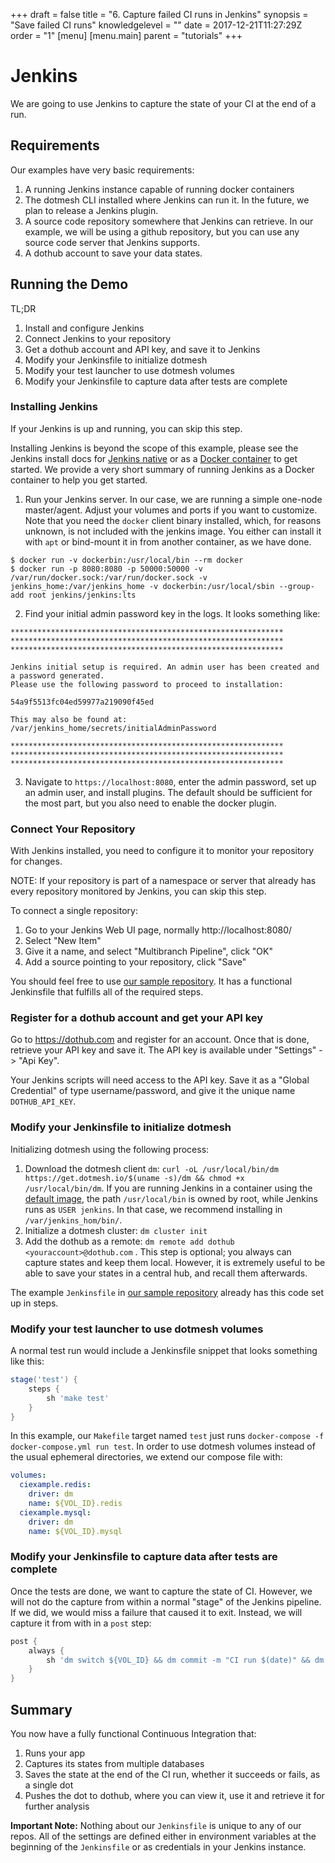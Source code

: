 +++
draft = false
title = "6. Capture failed CI runs in Jenkins"
synopsis = "Save failed CI runs"
knowledgelevel = ""
date = 2017-12-21T11:27:29Z
order = "1"
[menu]
  [menu.main]
    parent = "tutorials"
+++

# Jenkins
We are going to use Jenkins to capture the state of your CI at the end of a run.

## Requirements
Our examples have very basic requirements:

1. A running Jenkins instance capable of running docker containers
2. The dotmesh CLI installed where Jenkins can run it. In the future, we plan to release a Jenkins plugin.
3. A source code repository somewhere that Jenkins can retrieve. In our example, we will be using a github repository, but you can use any source code server that Jenkins supports.
4. A dothub account to save your data states.

## Running the Demo

TL;DR

1. Install and configure Jenkins
2. Connect Jenkins to your repository
3. Get a dothub account and API key, and save it to Jenkins
4. Modify your Jenkinsfile to initialize dotmesh
5. Modify your test launcher to use dotmesh volumes
6. Modify your Jenkinsfile to capture data after tests are complete

### Installing Jenkins
If your Jenkins is up and running, you can skip this step.

Installing Jenkins is beyond the scope of this example, please see the Jenkins install docs for [Jenkins native](https://jenkins.io/doc/pipeline/tour/getting-started/) or as a [Docker container](https://github.com/jenkinsci/docker/blob/master/README.md) to get started. We provide a very short summary of running Jenkins as a Docker container to help you get started.

1. Run your Jenkins server. In our case, we are running a simple one-node master/agent. Adjust your volumes and ports if you want to customize. Note that you need the `docker` client binary installed, which, for reasons unknown, is not included with the jenkins image. You either can install it with `apt` or bind-mount it in from another container, as we have done.

```plain
$ docker run -v dockerbin:/usr/local/bin --rm docker
$ docker run -p 8080:8080 -p 50000:50000 -v /var/run/docker.sock:/var/run/docker.sock -v jenkins_home:/var/jenkins_home -v dockerbin:/usr/local/sbin --group-add root jenkins/jenkins:lts
```

2. Find your initial admin password key in the logs. It looks something like:

```plain
*************************************************************
*************************************************************
*************************************************************

Jenkins initial setup is required. An admin user has been created and a password generated.
Please use the following password to proceed to installation:

54a9f5513fc04ed59977a219090f45ed

This may also be found at: /var/jenkins_home/secrets/initialAdminPassword

*************************************************************
*************************************************************
*************************************************************
```

3. Navigate to `https://localhost:8080`, enter the admin password, set up an admin user, and install plugins. The default should be sufficient for the most part, but you also need to enable the docker plugin.

### Connect Your Repository
With Jenkins installed, you need to configure it to monitor your repository for changes.

NOTE: If your repository is part of a namespace or server that already has every repository monitored by Jenkins, you can skip this step.

To connect a single repository:

1. Go to your Jenkins Web UI page, normally http://localhost:8080/
2. Select "New Item"
3. Give it a name, and select "Multibranch Pipeline", click "OK"
4. Add a source pointing to your repository, click "Save"

You should feel free to use [our sample repository](https://github.com/dotmesh-io/ci-example/). It has a functional Jenkinsfile that fulfills all of the required steps.

### Register for a dothub account and get your API key
Go to https://dothub.com and register for an account. Once that is done, retrieve your API key and save it.
The API key is available under "Settings" -> "Api Key".

Your Jenkins scripts will need access to the API key. Save it as a "Global Credential" of type username/password, and give it the unique name `DOTHUB_API_KEY`.

### Modify your Jenkinsfile to initialize dotmesh
Initializing dotmesh using the following process:

1. Download the dotmesh client `dm`: `curl -oL /usr/local/bin/dm https://get.dotmesh.io/$(uname -s)/dm && chmod +x /usr/local/bin/dm`. If you are running Jenkins in a container using the [default image](https://hub.docker.com/r/jenkins/jenkins/), the path `/usr/local/bin` is owned by root, while Jenkins runs as `USER jenkins`. In that case, we recommend installing in `/var/jenkins_hom/bin/`.
2. Initialize a dotmesh cluster: `dm cluster init`
3. Add the dothub as a remote: `dm remote add dothub <youraccount>@dothub.com` . This step is optional; you always can capture states and keep them local. However, it is extremely useful to be able to save your states in a central hub, and recall them afterwards.

The example `Jenkinsfile` in [our sample repository](https://github.com/dotmesh-io/ci-example/) already has this code set up in steps.

### Modify your test launcher to use dotmesh volumes
A normal test run would include a Jenkinsfile snippet that looks something like this:

```groovy
stage('test') {
    steps {
        sh 'make test'
    }
}
```

In this example, our `Makefile` target named `test` just runs `docker-compose -f docker-compose.yml run test`. In order to use dotmesh volumes instead of the usual ephemeral directories, we extend our compose file with:

```yml
volumes:
  ciexample.redis:
    driver: dm
    name: ${VOL_ID}.redis
  ciexample.mysql:
    driver: dm
    name: ${VOL_ID}.mysql
```


### Modify your Jenkinsfile to capture data after tests are complete
Once the tests are done, we want to capture the state of CI. However, we will not do the capture from within a normal "stage" of the Jenkins pipeline. If we did, we would miss a failure that caused it to exit. Instead, we will capture it from with in a `post` step:

```groovy
post {
    always {
        sh 'dm switch ${VOL_ID} && dm commit -m "CI run $(date)" && dm push dothub --remote-name ${REMOTE_ID}'
    }
}
```

## Summary
You now have a fully functional Continuous Integration that:

1. Runs your app
2. Captures its states from multiple databases
3. Saves the state at the end of the CI run, whether it succeeds or fails, as a single dot
4. Pushes the dot to dothub, where you can view it, use it and retrieve it for further analysis

**Important Note:** Nothing about our `Jenkinsfile` is unique to any of our repos. All of the settings are defined either in environment variables at the beginning of the `Jenkinsfile` or as credentials in your Jenkins instance.
